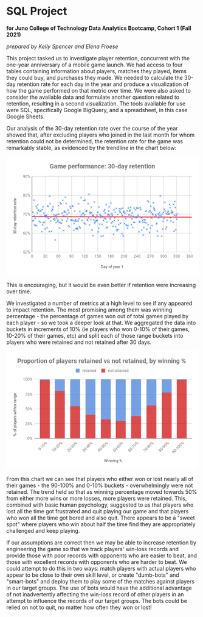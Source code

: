 # **SQL Project**
**for Juno College of Technology Data Analytics Bootcamp, Cohort 1 (Fall 2021)**

*prepared by Kelly Spencer and Elena Froese*

This project tasked us to investigate player retention, concurrent with the one-year anniversary of a mobile game launch. We had access to four tables containing information about players, matches they played, items they could buy, and purchases they made. We needed to calculate the 30-day retention rate for each day in the year and produce a visualization of how the game performed on that metric over time. We were also asked to consider the available data and formulate another question related to retention, resulting in a second visualization. The tools available for use were SQL, specifically Google BigQuery, and a spreadsheet, in this case Google Sheets.

Our analysis of the 30-day retention rate over the course of the year showed that, after excluding players who joined in the last month for whom retention could not be determined, the retention rate for the game was remarkably stable, as evidenced by the trendline in the chart below:

![retentionViz](https://github.com/KellySpencerTO/SQL_Project_1/blob/main/retention_viz.png?raw=true)

This is encouraging, but it would be even better if retention were increasing over time.

We investigated a number of metrics at a high level to see if any appeared to impact retention. The most promising among them was winning percentage - the percentage of games won out of total games played by each player - so we took a deeper look at that. We aggregated the data into buckets in increments of 10% (ie players who won 0-10% of their games, 10-20% of their games, etc) and split each of those range buckets into players who were retained and not retained after 30 days.

![winPctViz](https://github.com/KellySpencerTO/SQL_Project_1/blob/main/win_pct_viz.png?raw=true)

From this chart we can see that players who either won or lost nearly all of their games - the 90-100% and 0-10% buckets - overwhelmingly were not retained. The trend held so that as winning percentage moved towards 50% from either more wins or more losses, more players were retained. This, combined with basic human psychology, suggested to us that players who lost all the time got frustrated and quit playing our game and that players who won all the time got bored and also quit. There appears to be a "sweet spot" where players who win about half the time find they are appropriately challenged and keep playing.

If our assumptions are correct then we may be able to increase retention by engineering the game so that we track players' win-loss records and provide those with poor records with opponents who are easier to beat, and those with excellent records with opponents who are harder to beat. We could attempt to do this in two ways: match players with actual players who appear to be close to their own skill level, or create "dumb-bots" and "smart-bots" and deploy them to play some of the matches against players in our target groups. The use of bots would have the additional advantage of not inadvertently affecting the win-loss record of other players in an attempt to influence the records of our target groups. The bots could be relied on not to quit, no matter how often they won or lost!
